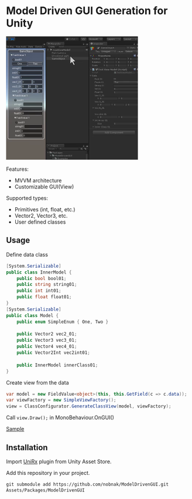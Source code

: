 # Model Driven GUI Generation for Unity
![Screenshot](screenshot01.png)

Features:
 - MVVM architecture
 - Customizable GUI(View)

Supported types:
 - Primitives (int, float, etc.)
 - Vector2, Vector3, etc.
 - User defined classes

## Usage
Define data class
```csharp
[System.Serializable]
public class InnerModel {
    public bool bool01;
    public string string01;
    public int int01;
    public float float01;
}
[System.Serializable]
public class Model {
    public enum SimpleEnum { One, Two }

    public Vector2 vec2_01;
    public Vector3 vec3_01;
    public Vector4 vec4_01;
    public Vector2Int vec2int01;

    public InnerModel innerClass01;
}
```
Create view from the data
```csharp
var model = new FieldValue<object>(this, this.GetField(c => c.data));
var viewFactory = new SimpleViewFactory();
view = ClassConfigurator.GenerateClassView(model, viewFactory);
```
Call ```view.Draw();``` in MonoBehaviour.OnGUI()

[Sample](ModelDrivenGUI/blob/master/Examples/TestViewModel.cs)

## Installation
Import [UniRx](https://www.assetstore.unity3d.com/#!/content/17276) plugin from Unity Asset Store.

Add this repository in your project.
```
git submodule add https://github.com/nobnak/ModelDrivenGUI.git Assets/Packages/ModelDrivenGUI
```
